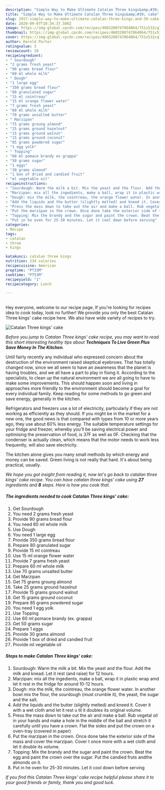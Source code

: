 ```yaml
---
description: "Simple Way to Make Ultimate Catalan Three kings&amp;#39; cake"
title: "Simple Way to Make Ultimate Catalan Three kings&amp;#39; cake"
slug: 2917-simple-way-to-make-ultimate-catalan-three-kings-and-39-cake
date: 2020-09-07T10:34:37.586Z
image: https://img-global.cpcdn.com/recipes/4603200747864064/751x532cq70/catalan-three-kings-cake-recipe-main-photo.jpg
thumbnail: https://img-global.cpcdn.com/recipes/4603200747864064/751x532cq70/catalan-three-kings-cake-recipe-main-photo.jpg
cover: https://img-global.cpcdn.com/recipes/4603200747864064/751x532cq70/catalan-three-kings-cake-recipe-main-photo.jpg
author: Harold Porter
ratingvalue: 3
reviewcount: 10
recipeingredient:
- " Sourdough"
- "2 grams fresh yeast"
- "90 grams bread flour"
- "60 ml whole milk"
- " Dough"
- "1 large egg"
- "350 grams bread flour"
- "80 granulated sugar"
- "15 ml cointreau"
- "15 ml orange flower water"
- "7 grams fresh yeast"
- "60 ml whole milk"
- "70 grams unsalted butter"
- " Marzipan"
- "75 grams groung almond"
- "25 grams ground hazelnut"
- "15 grams ground walnut"
- "15 grams ground coconut"
- "85 grams powdered sugar"
- "1 egg yolk"
- " Topping"
- "60 ml pomace brandy ex grappa"
- "50 grams sugar"
- "1 eggs"
- "30 grams almond"
- "1 box of dried and candied fruit"
- "ml vegetable oil"
recipeinstructions:
- "Sourdough: Warm the milk a bit. Mix the yeast and the flour. Add the milk and knead. Let it rest (and raise) for 12 hours."
- "Marzipan: mix all the ingedients, make a ball, wrap it in plastic wrap amd let it rest in the fridge for around 10-12 hours."
- "Dough: mix the milk, the cointreau, the orange flower water. In another bowl mix the flour, the sourdough (must crumble it), the yeast, the sugar and the salt."
- "Add the liquids and the butter (slightly melted) and kneed it. Cover it with a wet cloth amd let it rest u til it doubles its original volume."
- "Press the mass down to take out the air and make a ball. Rub vegetal oil in your hands and make a hole in the middle of the ball and stretch it carefully until you have a crown. Flat the sides and put the crown on a oven-tray (covered in paper)"
- "Put the marzipan in the crown. Once done take the exterior side of the mass and cover the marzipan. Cover t once more with a wet cloth amd let it double its volume."
- "Topping: Mix the brandy and the sugar and paint the crown. Beat the egg and paint the crown over the sugar. Put the candied fruts andthe almonds on it."
- "Put in he oven for 25-30 minutes. Let it cool down before serving"
categories:
- Recipe
tags:
- catalan
- three
- kings

katakunci: catalan three kings 
nutrition: 234 calories
recipecuisine: American
preptime: "PT33M"
cooktime: "PT53M"
recipeyield: "1"
recipecategory: Lunch

---
```

<br>
Hey everyone, welcome to our recipe page, If you're looking for recipes idea to cook today, look no further! We provide you only the best Catalan Three kings&#39; cake recipe here. We also have wide variety of recipes to try.
<br>


![Catalan Three kings&#39; cake](https://img-global.cpcdn.com/recipes/4603200747864064/751x532cq70/catalan-three-kings-cake-recipe-main-photo.jpg)

<i>Before you jump to Catalan Three kings&#39; cake recipe, you may want to read this short interesting healthy tips about 
<strong>Techniques To Live Green Plus Save Money In The Kitchen</strong>.</i>
</br>

Until fairly recently any individual who expressed concern about the destruction of the environment raised skeptical eyebrows. That has totally changed now, since we all seem to have an awareness that the planet is having troubles, and we all have a part to play in fixing it. According to the specialists, to clean up the natural environment we are all going to have to make some improvements. This should happen soon and living in approaches more friendly to the environment should become a goal for every individual family. Keep reading for some methods to go green and save energy, generally in the kitchen.

Refrigerators and freezers use a lot of electricity, particularly if they are not working as efficiently as they should. If you might be in the market for a new one, the good news is that compared with types from 10 or more years ago, they use about 60% less energy. The suitable temperature settings for your fridge and freezer, whereby you'll be saving electrical power and optimising the preservation of food, is 37F as well as 0F. Checking that the condenser is actually clean, which means that the motor needs to work less frequently, will also save electricity.

The kitchen alone gives you many small methods by which energy and money can be saved. Green living is not really that hard. It's about being practical, usually.


<i>We hope you got insight from reading it, now let's go back to catalan three kings&#39; cake recipe. You can have catalan three kings&#39; cake using <strong>27</strong> ingredients and <strong>8</strong> steps. Here is how you cook that.
</i>

##### The ingredients needed to cook Catalan Three kings&#39; cake:

1. Get  Sourdough
1. You need 2 grams fresh yeast
1. Provide 90 grams bread flour
1. You need 60 ml whole milk
1. Use  Dough
1. You need 1 large egg
1. Provide 350 grams bread flour
1. Prepare 80 granulated sugar
1. Provide 15 ml cointreau
1. Use 15 ml orange flower water
1. Provide 7 grams fresh yeast
1. Prepare 60 ml whole milk
1. Use 70 grams unsalted butter
1. Get  Marzipan
1. Get 75 grams groung almond
1. Take 25 grams ground hazelnut
1. Provide 15 grams ground walnut
1. Get 15 grams ground coconut
1. Prepare 85 grams powdered sugar
1. You need 1 egg yolk
1. Use  Topping
1. Use 60 ml pomace brandy (ex. grappa)
1. Get 50 grams sugar
1. Prepare 1 eggs
1. Provide 30 grams almond
1. Provide 1 box of dried and candied fruit
1. Provide ml vegetable oil


##### Steps to make Catalan Three kings&#39; cake:

1. Sourdough: Warm the milk a bit. Mix the yeast and the flour. Add the milk and knead. Let it rest (and raise) for 12 hours.
1. Marzipan: mix all the ingedients, make a ball, wrap it in plastic wrap amd let it rest in the fridge for around 10-12 hours.
1. Dough: mix the milk, the cointreau, the orange flower water. In another bowl mix the flour, the sourdough (must crumble it), the yeast, the sugar and the salt.
1. Add the liquids and the butter (slightly melted) and kneed it. Cover it with a wet cloth amd let it rest u til it doubles its original volume.
1. Press the mass down to take out the air and make a ball. Rub vegetal oil in your hands and make a hole in the middle of the ball and stretch it carefully until you have a crown. Flat the sides and put the crown on a oven-tray (covered in paper)
1. Put the marzipan in the crown. Once done take the exterior side of the mass and cover the marzipan. Cover t once more with a wet cloth amd let it double its volume.
1. Topping: Mix the brandy and the sugar and paint the crown. Beat the egg and paint the crown over the sugar. Put the candied fruts andthe almonds on it.
1. Put in he oven for 25-30 minutes. Let it cool down before serving


<i>If you find this Catalan Three kings&#39; cake recipe helpful please share it to your good friends or family, thank you and good luck.</i>

